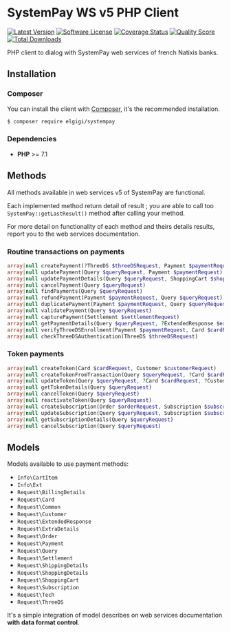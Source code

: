 # SystemPay WS v5 PHP Client

[![Latest Version](http://img.shields.io/packagist/v/elgigi/systempay.svg?style=flat-square)](https://github.com/ElGigi/SystemPay/releases)
[![Software License](https://img.shields.io/badge/license-MIT-brightgreen.svg?style=flat-square)](LICENSE)
[![Coverage Status](https://img.shields.io/scrutinizer/build/g/elgigi/systempay.svg?style=flat-square)](https://scrutinizer-ci.com/g/elgigi/systempay/build-status/master)
[![Quality Score](https://img.shields.io/scrutinizer/g/elgigi/systempay.svg?style=flat-square)](https://scrutinizer-ci.com/g/elgigi/systempay)
[![Total Downloads](https://img.shields.io/packagist/dt/elgigi/systempay.svg?style=flat-square)](https://packagist.org/packages/elgigi/systempay)

PHP client to dialog with SystemPay web services of french Natixis banks.

## Installation

### Composer

You can install the client with [Composer](https://getcomposer.org/), it's the recommended installation.

```bash
$ composer require elgigi/systempay
```

### Dependencies

* **PHP** >= 7.1


## Methods

All methods available in web services v5 of SystemPay are functional.

Each implemented method return detail of result ; you are able to call too `SystemPay::getLastResult()` method after calling your method.

For more detail on functionality of each method and theirs details results, report you to the web services documentation.

### Routine transactions on payments

```php
array|null createPayment(?ThreeDS $threeDSRequest, Payment $paymentRequest, Order $orderRequest, Card $cardRequest, ?Customer $customerRequest, ?Tech $techRequest, ?ShoppingCart $shoppingCartRequest)
array|null updatePayment(Query $queryRequest, Payment $paymentRequest)
array|null updatePaymentDetails(Query $queryRequest, ShoppingCart $shoppingCartRequest)
array|null cancelPayment(Query $queryRequest)
array|null findPayments(Query $queryRequest)
array|null refundPayment(Payment $paymentRequest, Query $queryRequest)
array|null duplicatePayment(Payment $paymentRequest, Query $queryRequest, Order $orderRequest)
array|null validatePayment(Query $queryRequest)
array|null capturePayment(Settlement $settlementRequest)
array|null getPaymentDetails(Query $queryRequest, ?ExtendedResponse $extendedResponseRequest)
array|null verifyThreeDSEnrollment(Payment $paymentRequest, Card $cardRequest, ?Tech $techRequest, ?ThreeDS $threeDSRequest)
array|null checkThreeDSAuthentication(ThreeDS $threeDSRequest)
```

### Token payments

```php
array|null createToken(Card $cardRequest, Customer $customerRequest)
array|null createTokenFromTransaction(Query $queryRequest, ?Card $cardRequest)
array|null updateToken(Query $queryRequest, ?Card $cardRequest, ?Customer $customerRequest)
array|null getTokenDetails(Query $queryRequest)
array|null cancelToken(Query $queryRequest)
array|null reactivateToken(Query $queryRequest)
array|null createSubscription(Order $orderRequest, Subscription $subscriptionRequest, Card $cardRequest)
array|null updateSubscription(Query $queryRequest, Subscription $subscriptionRequest, ?Payment $paymentRequest)
array|null getSubscriptionDetails(Query $queryRequest)
array|null cancelSubscription(Query $queryRequest)
```


## Models

Models available to use payment methods:

- `Info\CartItem`
- `Info\Ext`
- `Request\BillingDetails`
- `Request\Card`
- `Request\Common`
- `Request\Customer`
- `Request\ExtendedResponse`
- `Request\ExtraDetails`
- `Request\Order`
- `Request\Payment`
- `Request\Query`
- `Request\Settlement`
- `Request\ShippingDetails`
- `Request\ShoppingDetails`
- `Request\ShoppingCart`
- `Request\Subscription`
- `Request\Tech`
- `Request\ThreeDS`

It's a simple integration of model describes on web services documentation **with data format control**.